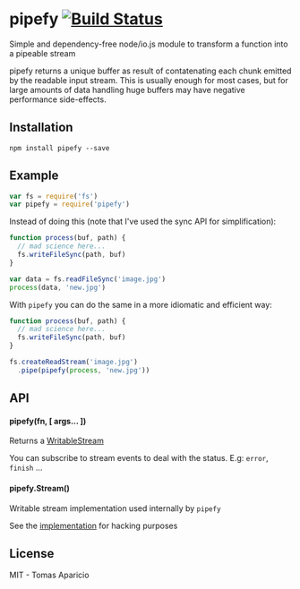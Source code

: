 # pipefy [![Build Status](https://travis-ci.org/h2non/pipefy.svg?branch=master)](https://travis-ci.org/h2non/pipefy)

Simple and dependency-free node/io.js module to transform a function into a pipeable stream

pipefy returns a unique buffer as result of contatenating each chunk emitted by the readable input stream.
This is usually enough for most cases, but for large amounts of data handling huge buffers may have negative performance side-effects.

## Installation

```
npm install pipefy --save
```

## Example

```js
var fs = require('fs')
var pipefy = require('pipefy')
```

Instead of doing this (note that I've used the sync API for simplification):
```js
function process(buf, path) {
  // mad science here...
  fs.writeFileSync(path, buf)
}

var data = fs.readFileSync('image.jpg')
process(data, 'new.jpg')
```

With `pipefy` you can do the same in a more idiomatic and efficient way:
```js
function process(buf, path) {
  // mad science here...
  fs.writeFileSync(path, buf)
}

fs.createReadStream('image.jpg')
  .pipe(pipefy(process, 'new.jpg'))
```

## API

#### pipefy(fn, [ args... ])

Returns a [WritableStream](https://nodejs.org/api/stream.html#stream_class_stream_writable)

You can subscribe to stream events to deal with the status. E.g: `error`, `finish` ...

#### pipefy.Stream()

Writable stream implementation used internally by `pipefy`

See the [implementation](https://github.com/h2non/pipefy/blob/master/index.js#L18) for hacking purposes

## License

MIT - Tomas Aparicio
